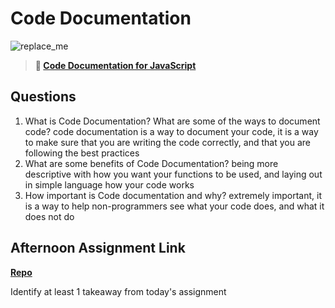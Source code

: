# Code Documentation

![replace_me](https://codeworks.blob.core.windows.net/public/assets/img/illustrations/placeholder.svg)

> **📖 [Code Documentation for JavaScript](https://codeworksacademy.com/fs-student-guide/resources/wk7/02-JSDocs)**

## Questions

1. What is Code Documentation? What are some of the ways to document code?
code documentation is a way to document your code, it is a way to make sure that you are writing the code correctly, and that you are following the best practices
2. What are some benefits of Code Documentation?
being more descriptive with how you want your functions to be used, and laying out in simple language how your code works
3. How important is Code documentation and why?
extremely important, it is a way to help non-programmers see what your code does, and what it does not do
## Afternoon Assignment Link

**[Repo](https://github.com/DaneBarber/PostIt)**

Identify at least 1 takeaway from today's assignment
